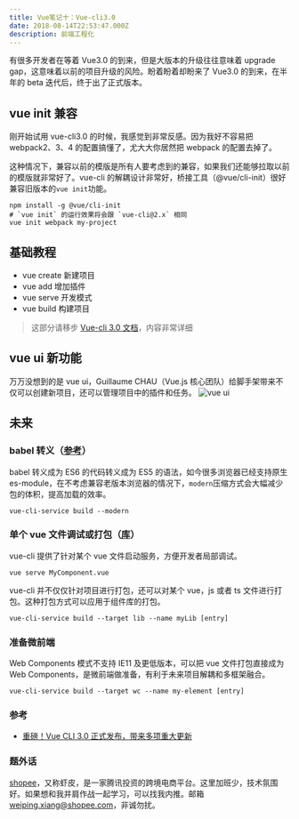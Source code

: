 ```yaml
---
title: Vue笔记十：Vue-cli3.0
date: 2018-08-14T22:53:47.000Z
description: 前端工程化
---
```


有很多开发者在等着 Vue3.0 的到来，但是大版本的升级往往意味着 upgrade gap，这意味着以前的项目升级的风险。盼着盼着却盼来了 Vue3.0 的到来，在半年的 beta 迭代后，终于出了正式版本。

## vue init 兼容

刚开始试用 vue-cli3.0 的时候，我感觉到非常反感。因为我好不容易把 webpack2、3、4 的配置搞懂了，尤大大你居然把 webpack 的配置去掉了。

这种情况下，兼容以前的模版是所有人要考虑到的兼容，如果我们还能够拉取以前的模版就非常好了。vue-cli 的解耦设计非常好，桥接工具（@vue/cli-init）很好兼容旧版本的`vue init`功能。

```shell
npm install -g @vue/cli-init
# `vue init` 的运行效果将会跟 `vue-cli@2.x` 相同
vue init webpack my-project
```

## 基础教程

- vue create 新建项目
- vue add 增加插件
- vue serve 开发模式
- vue build 构建项目

> 这部分请移步 [Vue-cli 3.0 文档](https://cli.vuejs.org/zh)，内容非常详细

## vue ui 新功能

万万没想到的是 vue ui，Guillaume CHAU（Vue.js 核心团队）给脚手架带来不仅可以创建新项目，还可以管理项目中的插件和任务。
![vue ui](https://brandonxiang.top/img/vue-ui.png)

## 未来

### babel 转义（[参考](https://cli.vuejs.org/zh/guide/browser-compatibility.html#%E7%8E%B0%E4%BB%A3%E6%A8%A1%E5%BC%8F)）

babel 转义成为 ES6 的代码转义成为 ES5 的语法，如今很多浏览器已经支持原生 es-module，在不考虑兼容老版本浏览器的情况下，`modern`压缩方式会大幅减少包的体积，提高加载的效率。

```shell
vue-cli-service build --modern
```

### 单个 vue 文件调试或打包（[库](https://cli.vuejs.org/zh/guide/build-targets.html#%E5%BA%93)）

vue-cli 提供了针对某个 vue 文件启动服务，方便开发者局部调试。

```shell
vue serve MyComponent.vue
```

vue-cli 并不仅仅针对项目进行打包，还可以对某个 vue，js 或者 ts 文件进行打包。这种打包方式可以应用于组件库的打包。

```shell
vue-cli-service build --target lib --name myLib [entry]
```

### 准备微前端

Web Components 模式不支持 IE11 及更低版本，可以把 vue 文件打包直接成为 Web Components，是微前端做准备，有利于未来项目解耦和多框架融合。

```shell
vue-cli-service build --target wc --name my-element [entry]
```

### 参考

- [重磅！Vue CLI 3.0 正式发布，带来多项重大更新](https://mp.weixin.qq.com/s/hfr2Q3FXZFIdqM_r8HrLwQ)

### 题外话

[shopee](https://shopee.cn/)，又称虾皮，是一家腾讯投资的跨境电商平台。这里加班少，技术氛围好。如果想和我并肩作战一起学习，可以找我内推。邮箱[weiping.xiang@shopee.com](mailto:weiping.xiang@shopee.com)，非诚勿扰。
